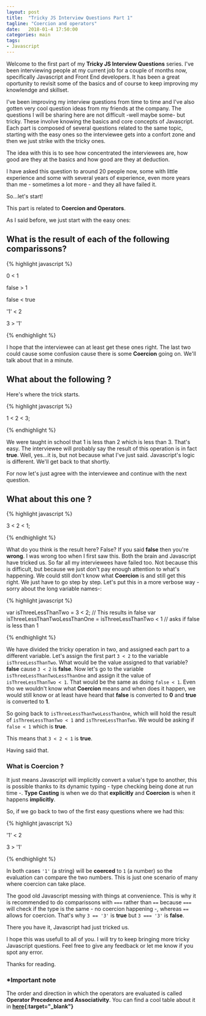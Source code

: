 ```yaml
---
layout: post
title:  "Tricky JS Interview Questions Part 1"
tagline: "Coercion and operators"
date:   2018-01-4 17:50:00
categories: main
tags:
- Javascript
---
```


Welcome to the first part of my **Tricky JS Interview Questions** series.
I've been interviewing people at my current job for a couple of months now, specifically Javascript and Front End developers. It has been a great oportunity to revisit some of the basics and of course to keep improving my knowlendge and skillset. 

I've been improving my interview questions from time to time and I've also gotten very cool question ideas from my friends at the company. The questions I will be sharing here are not difficult -well maybe some- but tricky. These involve knowing the basics and core concepts of Javascript. 
Each part is composed of several questions related to the same topic, starting with the easy ones so the interviewee gets into a confort zone and then we just strike with the tricky ones.  

The idea with this is to see how concentrated the interviewees are, how good are they at the basics and how good are they at deduction. 

I have asked this question to around 20 people now, some with little experience and some with several years of experience, even more years than me - sometimes a lot more - and they all have failed it. 

So...let's start! 

This part is related to **Coercion and Operators**.

As I said before, we just start with the easy ones:

## What is the result of each of the following comparissons? 

{% highlight javascript %}

0 < 1

false > 1

false < true

'1' < 2

3 > '1'

{% endhighlight %}

I hope that the interviewee can at least get these ones right. 
The last two could cause some confusion cause there is some **Coercion** going on. We'll talk about that in a minute. 

## What about the following ?  

Here's where the trick starts.

{% highlight javascript %}

1 < 2 < 3; 

{% endhighlight %}

We were taught in school that 1 is less than 2 which is less than 3. That's easy. The interviewee will probably say the result of this operation is in fact **true**. Well, yes...it is, but not because what I've just said. Javascript's logic is different. We'll get back to that shortly.

For now let's just agree with the interviewee and continue with the next question.


## What about this one ?

{% highlight javascript %}

3 < 2 < 1; 

{% endhighlight %}

What do you think is the result here? False?
If you said **false** then you're **wrong**. I was wrong too when I first saw this. Both the brain and Javascript have tricked us. So far all my interviewees have failed too. Not because this is difficult, but because we just don't pay enough attention to what's happening. We could still don't know what **Coercion** is and still get this right. We just have to go step by step. Let's put this in a more verbose way -sorry about the long variable names-:

{% highlight javascript %}

var isThreeLessThanTwo = 3 < 2; // This results in false
var isThreeLessThanTwoLessThanOne = isThreeLessThanTwo < 1 // asks if false is less than 1

{% endhighlight %}

We have divided the tricky operation in two, and assigned each part to a different variable. Let's assign the first part `3 < 2` to the variable `isThreeLessThanTwo`. What would be the value assigned to that variable? **false** cause `3 < 2` is **false**.
Now let's go to the variable `isThreeLessThanTwoLessThanOne` and assign it the value of `isThreeLessThanTwo < 1`. That would be the same as doing `false < 1`. Even tho we wouldn't know what **Coercion** means and when does it happen, we would still know or at least have heard that **false** is converted to **0** and **true** is converted to **1**.

So going back to `isThreeLessThanTwoLessThanOne`, which will hold the result of `isThreeLessThanTwo < 1` and `isThreeLessThanTwo`. We would be asking if `false < 1` which is **true**.

This means that `3 < 2 < 1` is **true**.

Having said that.

### What is Coercion ?

It just means Javascript will implicitly convert a value's type to another, this is possible thanks to its dynamic typing - type checking being done at run time -. **Type Casting** is when we do that **explicitly** and **Coercion** is when it happens **implicitly**.

So, if we go back to two of the first easy questions where we had this:

{% highlight javascript %}

'1' < 2

3 > '1'

{% endhighlight %}

In both cases `'1'` (a string) will be **coerced** to `1` (a number) so the evaluation can compare the two numbers. This is just one scenario of many where coercion can take place.

The good old Javascript messing with things at convenience. This is why it is recommended to do comparissons with `===` rather than `==` because `===` will check if the type is the same - no coercion happening -, whereas `==` allows for coercion. That's why `3 == '3'` is **true** but `3 === '3'` is **false**. 

There you have it, Javascript had just tricked us. 

I hope this was usefull to all of you. I will try to keep bringing more tricky Javascript questions.
Feel free to give any feedback or let me know if you spot any error.

Thanks for reading.

### *Important note

The order and direction in which the operators are evaluated is called **Operator Precedence and Associativity**. You can find a cool table about it in **[here][operatorsTabe]{:target="_blank"}**

[operatorsTabe]: https://developer.mozilla.org/en-US/docs/Web/JavaScript/Reference/Operators/Operator_Precedence